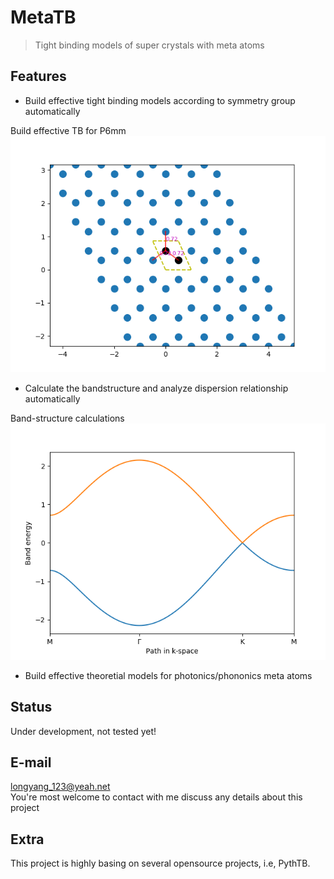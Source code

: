 # MetaTB
> Tight binding models of super crystals with meta atoms

## Features
+ Build effective tight binding models according to symmetry group automatically

Build effective TB for P6mm
![](./examples/model.png)

+ Calculate the bandstructure and analyze dispersion relationship automatically

Band-structure calculations
![](./examples/band.png)

+ Build effective theoretial models for photonics/phononics meta atoms

## Status
Under development, not tested yet!

## E-mail
longyang_123@yeah.net  
You're most welcome to contact with me discuss any details about this project

## Extra
This project is highly basing on several opensource projects, i.e, PythTB.